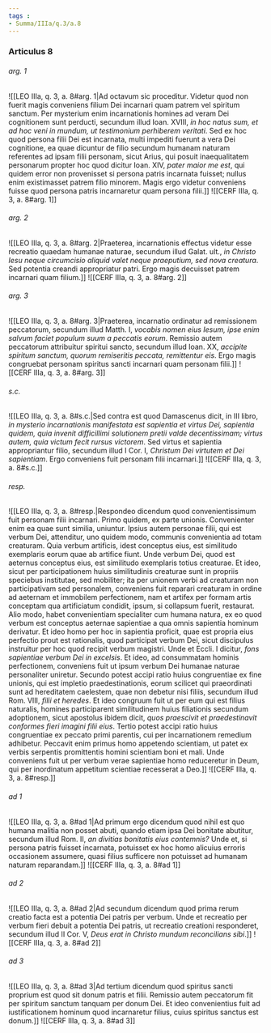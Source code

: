 ```yaml
---
tags : 
- Summa/IIIa/q.3/a.8
---
```


### Articulus 8

###### arg. 1
![[LEO IIIa, q. 3, a. 8#arg. 1|Ad octavum sic proceditur. Videtur quod non fuerit magis conveniens filium Dei incarnari quam patrem vel spiritum sanctum. Per mysterium enim incarnationis homines ad veram Dei cognitionem sunt perducti, secundum illud Ioan. XVIII, *in hoc natus sum, et ad hoc veni in mundum, ut testimonium perhiberem veritati*. Sed ex hoc quod persona filii Dei est incarnata, multi impediti fuerunt a vera Dei cognitione, ea quae dicuntur de filio secundum humanam naturam referentes ad ipsam filii personam, sicut Arius, qui posuit inaequalitatem personarum propter hoc quod dicitur Ioan. XIV, *pater maior me est*, qui quidem error non provenisset si persona patris incarnata fuisset; nullus enim existimasset patrem filio minorem. Magis ergo videtur conveniens fuisse quod persona patris incarnaretur quam persona filii.]]
![[CERF IIIa, q. 3, a. 8#arg. 1]]

###### arg. 2
![[LEO IIIa, q. 3, a. 8#arg. 2|Praeterea, incarnationis effectus videtur esse recreatio quaedam humanae naturae, secundum illud Galat. ult., *in Christo Iesu neque circumcisio aliquid valet neque praeputium, sed nova creatura*. Sed potentia creandi appropriatur patri. Ergo magis decuisset patrem incarnari quam filium.]]
![[CERF IIIa, q. 3, a. 8#arg. 2]]

###### arg. 3
![[LEO IIIa, q. 3, a. 8#arg. 3|Praeterea, incarnatio ordinatur ad remissionem peccatorum, secundum illud Matth. I, *vocabis nomen eius Iesum, ipse enim salvum faciet populum suum a peccatis eorum*. Remissio autem peccatorum attribuitur spiritui sancto, secundum illud Ioan. XX, *accipite spiritum sanctum, quorum remiseritis peccata, remittentur eis*. Ergo magis congruebat personam spiritus sancti incarnari quam personam filii.]]
![[CERF IIIa, q. 3, a. 8#arg. 3]]

###### s.c.
![[LEO IIIa, q. 3, a. 8#s.c.|Sed contra est quod Damascenus dicit, in III libro, *in mysterio incarnationis manifestata est sapientia et virtus Dei, sapientia quidem, quia invenit difficillimi solutionem pretii valde decentissimam; virtus autem, quia victum fecit rursus victorem*. Sed virtus et sapientia appropriantur filio, secundum illud I Cor. I, *Christum Dei virtutem et Dei sapientiam*. Ergo conveniens fuit personam filii incarnari.]]
![[CERF IIIa, q. 3, a. 8#s.c.]]

###### resp.
![[LEO IIIa, q. 3, a. 8#resp.|Respondeo dicendum quod convenientissimum fuit personam filii incarnari. Primo quidem, ex parte unionis. Convenienter enim ea quae sunt similia, uniuntur. Ipsius autem personae filii, qui est verbum Dei, attenditur, uno quidem modo, communis convenientia ad totam creaturam. Quia verbum artificis, idest conceptus eius, est similitudo exemplaris eorum quae ab artifice fiunt. Unde verbum Dei, quod est aeternus conceptus eius, est similitudo exemplaris totius creaturae. Et ideo, sicut per participationem huius similitudinis creaturae sunt in propriis speciebus institutae, sed mobiliter; ita per unionem verbi ad creaturam non participativam sed personalem, conveniens fuit reparari creaturam in ordine ad aeternam et immobilem perfectionem, nam et artifex per formam artis conceptam qua artificiatum condidit, ipsum, si collapsum fuerit, restaurat. Alio modo, habet convenientiam specialiter cum humana natura, ex eo quod verbum est conceptus aeternae sapientiae a qua omnis sapientia hominum derivatur. Et ideo homo per hoc in sapientia proficit, quae est propria eius perfectio prout est rationalis, quod participat verbum Dei, sicut discipulus instruitur per hoc quod recipit verbum magistri. Unde et Eccli. I dicitur, *fons sapientiae verbum Dei in excelsis*. Et ideo, ad consummatam hominis perfectionem, conveniens fuit ut ipsum verbum Dei humanae naturae personaliter uniretur. Secundo potest accipi ratio huius congruentiae ex fine unionis, qui est impletio praedestinationis, eorum scilicet qui praeordinati sunt ad hereditatem caelestem, quae non debetur nisi filiis, secundum illud Rom. VIII, *filii et heredes*. Et ideo congruum fuit ut per eum qui est filius naturalis, homines participarent similitudinem huius filiationis secundum adoptionem, sicut apostolus ibidem dicit, *quos praescivit et praedestinavit conformes fieri imagini filii eius*. Tertio potest accipi ratio huius congruentiae ex peccato primi parentis, cui per incarnationem remedium adhibetur. Peccavit enim primus homo appetendo scientiam, ut patet ex verbis serpentis promittentis homini scientiam boni et mali. Unde conveniens fuit ut per verbum verae sapientiae homo reduceretur in Deum, qui per inordinatum appetitum scientiae recesserat a Deo.]]
![[CERF IIIa, q. 3, a. 8#resp.]]

###### ad 1
![[LEO IIIa, q. 3, a. 8#ad 1|Ad primum ergo dicendum quod nihil est quo humana malitia non posset abuti, quando etiam ipsa Dei bonitate abutitur, secundum illud Rom. II, *an divitias bonitatis eius contemnis?* Unde et, si persona patris fuisset incarnata, potuisset ex hoc homo alicuius erroris occasionem assumere, quasi filius sufficere non potuisset ad humanam naturam reparandam.]]
![[CERF IIIa, q. 3, a. 8#ad 1]]

###### ad 2
![[LEO IIIa, q. 3, a. 8#ad 2|Ad secundum dicendum quod prima rerum creatio facta est a potentia Dei patris per verbum. Unde et recreatio per verbum fieri debuit a potentia Dei patris, ut recreatio creationi responderet, secundum illud II Cor. V, *Deus erat in Christo mundum reconcilians sibi*.]]
![[CERF IIIa, q. 3, a. 8#ad 2]]

###### ad 3
![[LEO IIIa, q. 3, a. 8#ad 3|Ad tertium dicendum quod spiritus sancti proprium est quod sit donum patris et filii. Remissio autem peccatorum fit per spiritum sanctum tanquam per donum Dei. Et ideo convenientius fuit ad iustificationem hominum quod incarnaretur filius, cuius spiritus sanctus est donum.]]
![[CERF IIIa, q. 3, a. 8#ad 3]]

